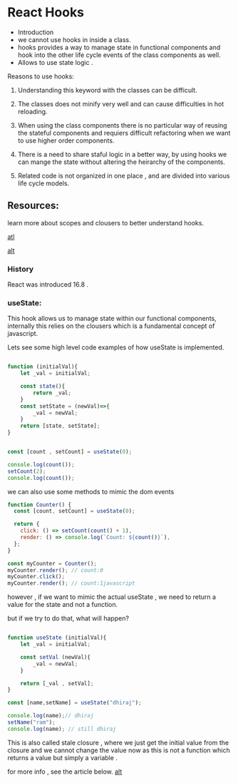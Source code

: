 # React Hooks

- Introduction
- we cannot use hooks in inside a class.
- hooks provides a way to manage state in functional components and hook into the other life cycle events of the class components as well.
- Allows to use state logic .

Reasons to use hooks:

1. Understanding this keyword with the classes can be difficult.
2. The classes does not minify very well and can cause difficulties in hot reloading.

3. When using the class components there is no particular way of reusing the stateful components and requiers difficult refactoring when we want to use higher order components.
4. There is a need to share staful logic in a better way, by using hooks we can mange the state without altering the heirarchy of the components.

5. Related code is not organized in one place , and are divided into various life cycle models.

## Resources:

learn more about scopes and clousers to better understand hooks.

[atl](https://github.com/getify/You-Dont-Know-JS/blob/1st-ed/scope%20&%20closures/README.md#you-dont-know-js-scope--closures)

[alt](https://www.netlify.com/blog/2019/03/11/deep-dive-how-do-react-hooks-really-work/)

### History

React was introduced 16.8 .

### useState:

This hook allows us to manage state within our functional components, internally this relies on the clousers which is a fundamental concept of javascript.

Lets see some high level code examples of how useState is implemented.

```javascript

function (initialVal){
    let _val = initialVal;

    const state(){
        return _val;
    }
    const setState = (newVal)=>{
        _val = newVal;
    }
    return [state, setState];
}


const [count , setCount] = useState(0);

console.log(count());
setCount(2);
console.log(count());
```

we can also use some methods to mimic the dom events

```javascript
function Counter() {
  const [count, setCount] = useState(0);

  return {
    click: () => setCount(count() + 1),
    render: () => console.log(`Count: ${count()}`),
  };
}

const myCounter = Counter();
myCounter.render(); // count:0
myCounter.click();
myCounter.render(); // count:1javascript
```

however , if we want to mimic the actual useState , we need to return a value for the state and not a function.

but if we try to do that, what will happen?

```javascript

function useState (initialVal){
    let _val = initialVal;

    const setVal (newVal){
        _val = newVal;
    }

    return [_val , setVal];
}

const [name,setName] = useState("dhiraj");

console.log(name);// dhiraj
setName("ram");
console.log(name); // still dhiraj

```

This is also called stale closure , where we just get the initial value from the closure and we cannot change the value now as this is not a function which returns a value but simply a variable .

for more info , see the article below.
[alt](https://www.netlify.com/blog/2019/03/11/deep-dive-how-do-react-hooks-really-work/)
